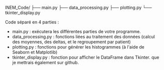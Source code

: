 
INEM_Code/
├── main.py
├── data_processing.py
├── plotting.py
└── tkinter_display.py

Code séparé en 4 parties :
  - main.py :  exécutera les différentes parties de votre programme.
  - data_processing.py : fonctions liées au traitement des données (calcul des moyennes, des deltas, et le regroupement par patient)
  - plotting.py : fonctions pour générer les histogrammes (à l'aide de Seaborn et Matplotlib)
  - tkinter_display.py : fonction pour afficher le DataFrame dans Tkinter.
que je mettrais également sur github.
